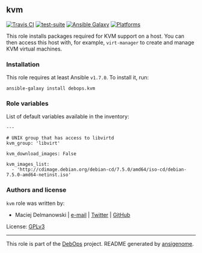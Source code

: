 ## kvm

[![Travis CI](https://secure.travis-ci.org/debops/ansible-kvm.png)](http://travis-ci.org/debops/ansible-kvm) [![test-suite](http://img.shields.io/badge/test--suite-ansible--kvm-blue.svg)](https://github.com/debops/test-suite/tree/master/ansible-kvm/) [![Ansible Galaxy](http://img.shields.io/badge/galaxy-debops.kvm-660198.svg)](https://galaxy.ansible.com/list#/roles/1572) [![Platforms](http://img.shields.io/badge/platforms-debian%20|%20ubuntu-lightgrey.svg)](#)

This role installs packages required for KVM support on a host. You can
then access this host with, for example, `virt-manager` to create and
manage KVM virtual machines.


### Installation

This role requires at least Ansible `v1.7.0`. To install it, run:

    ansible-galaxy install debops.kvm






### Role variables

List of default variables available in the inventory:

    ---
    
    # UNIX group that has access to libvirtd
    kvm_group: 'libvirt'
    
    kvm_download_images: False
    
    kvm_images_list:
      - 'http://cdimage.debian.org/debian-cd/7.5.0/amd64/iso-cd/debian-7.5.0-amd64-netinst.iso'




### Authors and license

`kvm` role was written by:

- Maciej Delmanowski | [e-mail](mailto:drybjed@gmail.com) | [Twitter](https://twitter.com/drybjed) | [GitHub](https://github.com/drybjed)

License: [GPLv3](https://tldrlegal.com/license/gnu-general-public-license-v3-(gpl-3))

***

This role is part of the [DebOps](http://debops.org/) project. README generated by [ansigenome](https://github.com/nickjj/ansigenome/).
